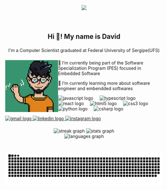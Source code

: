 <div align="center">
  <img height="550" src="https://preview.redd.it/oso1a9anldm31.png?width=1080&crop=smart&auto=webp&s=57d025909d95328d38477e1042203a463bf551aa"  />
</div>

###

<br clear="both">

<h2 align="center">Hi 👋! My name is David</h2>

###

<p align="center">I'm a Computer Scientist graduated at Federal University of Sergipe(UFS)</p>

###

<div>
  <img align="left" height="166" src="https://github.com/02David03/02David03/blob/main/me.jpg?raw=true"  />
  
  <p> 🔭 I’m currently being part of the Software Specialization Program (PES) focused in Embedded Software </p>  
  <p>🌱 I’m currently learning more about software engineer and embendded softwares </p>

  <span height="25"></span> <!--invisible-->
  
  <div align="left">
    <img src="https://cdn.jsdelivr.net/gh/devicons/devicon/icons/javascript/javascript-original.svg" height="30" alt="javascript logo"  />
    <img width="12" />
    <img src="https://cdn.jsdelivr.net/gh/devicons/devicon/icons/typescript/typescript-original.svg" height="30" alt="typescript logo"  />
    <img width="12" />
    <img src="https://cdn.jsdelivr.net/gh/devicons/devicon/icons/react/react-original.svg" height="30" alt="react logo"  />
    <img width="12" />
    <img src="https://cdn.jsdelivr.net/gh/devicons/devicon/icons/html5/html5-original.svg" height="30" alt="html5 logo"  />
    <img width="12" />
    <img src="https://cdn.jsdelivr.net/gh/devicons/devicon/icons/css3/css3-original.svg" height="30" alt="css3 logo"  />
    <img width="12" />
    <img src="https://cdn.jsdelivr.net/gh/devicons/devicon/icons/python/python-original.svg" height="30" alt="python logo"  />
    <img width="12" />
    <img src="https://cdn.jsdelivr.net/gh/devicons/devicon/icons/csharp/csharp-original.svg" height="30" alt="csharp logo"  />
  </div>
  
  <span height="25"></span> <!--invisible-->

  
  <a href="mailto:daviid.0203@gmail.com" target="_blank">
    <img src="https://img.shields.io/static/v1?message=Gmail&logo=gmail&label=&color=D14836&logoColor=white&labelColor=&style=for-the-badge" height="35" alt="gmail logo"  />
  </a>
  <a href="https://www.linkedin.com/in/david-almeida-cunha-22b147188/" target="_blank">
    <img src="https://img.shields.io/static/v1?message=LinkedIn&logo=linkedin&label=&color=0077B5&logoColor=white&labelColor=&style=for-the-badge" height="35" alt="linkedin logo"  />
  </a>
  <a href="https://www.instagram.com/alm_daviid/" target="_blank">
    <img src="https://img.shields.io/static/v1?message=Instagram&logo=instagram&label=&color=E4405F&logoColor=white&labelColor=&style=for-the-badge" height="35" alt="instagram logo"  />
  </a>
</div>

###

<span height="50"></span> <!--invisible-->

<div align="center">
  <img src="https://streak-stats.demolab.com?user=02David03&locale=en&mode=daily&theme=dracula&hide_border=true&border_radius=5" height="150" alt="streak graph"  />
  <img src="https://github-readme-stats.vercel.app/api?username=02David03&hide_title=false&hide_rank=false&show_icons=true&include_all_commits=true&count_private=true&disable_animations=false&theme=dracula&locale=en&hide_border=true" height="150" alt="stats graph"  />
</div>

<div align="center">
  <img src="https://github-readme-stats.vercel.app/api/top-langs?username=02David03&locale=en&hide_title=false&layout=compact&card_width=320&langs_count=5&theme=dracula&hide_border=true" height="175" alt="languages graph"  />
</div>


###

<br clear="both">

<img src="https://raw.githubusercontent.com/02David03/02David03/output/snake.svg" alt="Snake animation" />

###
